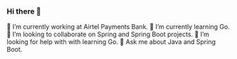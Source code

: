 ### Hi there 👋

🔭 I’m currently working at Airtel Payments Bank.
🌱 I’m currently learning Go.
👯 I’m looking to collaborate on Spring and Spring Boot projects.
🤔 I’m looking for help with with learning Go.
💬 Ask me about Java and Spring Boot.

